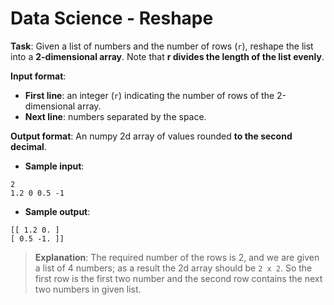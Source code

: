 # Data Science - Reshape

**Task**: Given a list of numbers and the number of rows (`r`), reshape the list into a **2-dimensional array**. Note that **r divides the length of the list evenly**.

**Input format**:
- **First line**: an integer (`r`) indicating the number of rows of the 2-dimensional array.
- **Next line**: numbers separated by the space.

**Output format**: An numpy 2d array of values rounded **to the second decimal**.

- **Sample input**:  
```
2
1.2 0 0.5 -1
```

- **Sample output**:  
```
[[ 1.2 0. ]
[ 0.5 -1. ]]
```

>**Explanation**: The required number of the rows is 2, and we are given a list of 4 numbers; as a result the 2d array should be `2 x 2`. So the first row is the first two number and the second row contains the next two numbers in given list.
